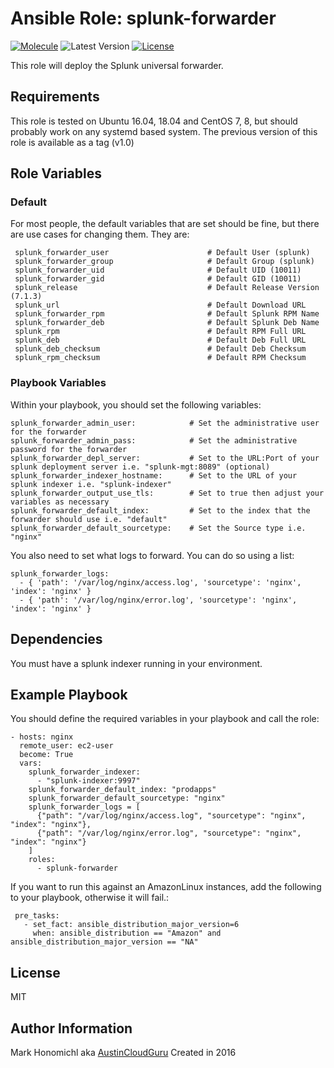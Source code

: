 Ansible Role: splunk-forwarder
=========
[![Molecule](https://github.com/troyfontaine/ansible-role-splunk-forwarder/workflows/Molecule/badge.svg?event=push)](https://github.com/troyfontaine/ansible-role-splunk-forwarder/actions?query=workflow%3AMolecule)
![Latest Version](https://img.shields.io/github/v/tag/troyfontaine/ansible-role-splunk-forwarder?sort=semver&label=Latest%20Version)
[![License](https://img.shields.io/github/license/troyfontaine/ansible-role-splunk-forwarder)](https://github.com/troyfontaine/ansible-role-splunk-forwarder/blob/master/LICENSE)

This role will deploy the Splunk universal forwarder.

Requirements
------------

This role is tested on Ubuntu 16.04, 18.04 and CentOS 7, 8, but should probably work on any systemd based system.  The previous version of this role is available as a tag (v1.0)


Role Variables
--------------

### Default

For most people, the default variables that are set should be fine, but there are use cases for changing them.  They are:


     splunk_forwarder_user                      # Default User (splunk)
     splunk_forwarder_group                     # Default Group (splunk)
     splunk_forwarder_uid                       # Default UID (10011)
     splunk_forwarder_gid                       # Default GID (10011)
     splunk_release                             # Default Release Version (7.1.3)
     splunk_url                                 # Default Download URL              
     splunk_forwarder_rpm                       # Default Splunk RPM Name
     splunk_forwarder_deb                       # Default Splunk Deb Name
     splunk_rpm                                 # Default RPM Full URL
     splunk_deb                                 # Default Deb Full URL
     splunk_deb_checksum                        # Default Deb Checksum
     splunk_rpm_checksum                        # Default RPM Checksum


### Playbook Variables

Within your playbook, you should set the following variables:

    splunk_forwarder_admin_user:            # Set the administrative user for the forwarder
    splunk_forwarder_admin_pass:            # Set the administrative password for the forwarder
    splunk_forwarder_depl_server:           # Set to the URL:Port of your splunk deployment server i.e. "splunk-mgt:8089" (optional)
    splunk_forwarder_indexer_hostname:      # Set to the URL of your splunk indexer i.e. "splunk-indexer"
    splunk_forwarder_output_use_tls:        # Set to true then adjust your variables as necessary
    splunk_forwarder_default_index:         # Set to the index that the forwarder should use i.e. "default"
    splunk_forwarder_default_sourcetype:    # Set the Source type i.e. "nginx"

You also need to set what logs to forward. You can do so using a list:

    splunk_forwarder_logs:
      - { 'path': '/var/log/nginx/access.log', 'sourcetype': 'nginx', 'index': 'nginx' }
      - { 'path': '/var/log/nginx/error.log', 'sourcetype': 'nginx', 'index': 'nginx' }

Dependencies
------------

You must have a splunk indexer running in your environment.

Example Playbook
----------------

You should define the required variables in your playbook and call the role:

    - hosts: nginx
      remote_user: ec2-user
      become: True
      vars:
        splunk_forwarder_indexer:
          - "splunk-indexer:9997"
        splunk_forwarder_default_index: "prodapps"
        splunk_forwarder_default_sourcetype: "nginx"
        splunk_forwarder_logs = [
          {"path": "/var/log/nginx/access.log", "sourcetype": "nginx", "index": "nginx"},
          {"path": "/var/log/nginx/error.log", "sourcetype": "nginx", "index": "nginx"}
        ]
        roles:
          - splunk-forwarder

If you want to run this against an AmazonLinux instances, add the following to your playbook, otherwise it will fail.:

     pre_tasks:
       - set_fact: ansible_distribution_major_version=6
         when: ansible_distribution == "Amazon" and ansible_distribution_major_version == "NA"


License
-------

MIT


Author Information
------------------

Mark Honomichl aka [AustinCloudGuru](https://austincloud.guru)
Created in 2016 
